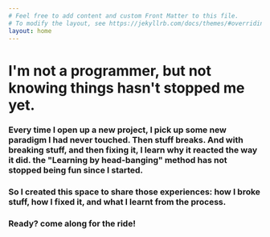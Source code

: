 ```yaml
---
# Feel free to add content and custom Front Matter to this file.
# To modify the layout, see https://jekyllrb.com/docs/themes/#overriding-theme-defaults
layout: home
---
```


# I'm not a programmer, but not knowing things hasn't stopped me yet.
### Every time I open up a new project, I pick up some new paradigm I had never touched. Then stuff breaks. And with breaking stuff, and then fixing it, I learn why it reacted the way it did. the "Learning by head-banging" method has not stopped being fun since I started.

### So I created this space to share those experiences: how I broke stuff, how I fixed it, and what I learnt from the process. 

### Ready? come along for the ride!
